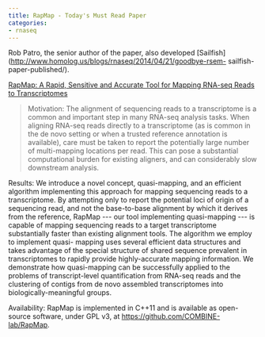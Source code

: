 ```yaml
---
title: RapMap - Today's Must Read Paper
categories:
- rnaseq
---
```

Rob Patro, the senior author of the paper, also developed
[Sailfish](http://www.homolog.us/blogs/rnaseq/2014/04/21/goodbye-rsem-
sailfish-paper-published/).
<!--more-->

[RapMap: A Rapid, Sensitive and Accurate Tool for Mapping RNA-seq Reads to
Transcriptomes](http://biorxiv.org/content/early/2016/01/16/029652)

> Motivation: The alignment of sequencing reads to a transcriptome is a common
and important step in many RNA-seq analysis tasks. When aligning RNA-seq reads
directly to a transcriptome (as is common in the de novo setting or when a
trusted reference annotation is available), care must be taken to report the
potentially large number of multi-mapping locations per read. This can pose a
substantial computational burden for existing aligners, and can considerably
slow downstream analysis.

Results: We introduce a novel concept, quasi-mapping, and an efficient
algorithm implementing this approach for mapping sequencing reads to a
transcriptome. By attempting only to report the potential loci of origin of a
sequencing read, and not the base-to-base alignment by which it derives from
the reference, RapMap --- our tool implementing quasi-mapping --- is capable
of mapping sequencing reads to a target transcriptome substantially faster
than existing alignment tools. The algorithm we employ to implement quasi-
mapping uses several efficient data structures and takes advantage of the
special structure of shared sequence prevalent in transcriptomes to rapidly
provide highly-accurate mapping information. We demonstrate how quasi-mapping
can be successfully applied to the problems of transcript-level quantification
from RNA-seq reads and the clustering of contigs from de novo assembled
transcriptomes into biologically-meaningful groups.

Availability: RapMap is implemented in C++11 and is available as open-source
software, under GPL v3, at https://github.com/COMBINE-lab/RapMap.

